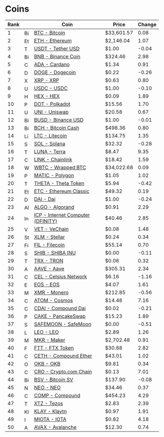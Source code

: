# Coins

| Rank |     | Coin | Price | Change |
| ---- | --- | ---- | ----- | ------ |
| 1 | <img src="https://cdn.coinranking.com/bOabBYkcX/bitcoin_btc.svg" alt="Bitcoin" width="16px" height="16px" /> |  [BTC - Bitcoin](https://coinranking.com/coin/Qwsogvtv82FCd+bitcoin-btc) | $33,601.57 | 0.08 |
| 2 | <img src="https://cdn.coinranking.com/rk4RKHOuW/eth.svg" alt="Ethereum" width="16px" height="16px" /> |  [ETH - Ethereum](https://coinranking.com/coin/razxDUgYGNAdQ+ethereum-eth) | $2,146.04 | 1.07 |
| 3 | <img src="https://cdn.coinranking.com/mgHqwlCLj/usdt.svg" alt="Tether USD" width="16px" height="16px" /> |  [USDT - Tether USD](https://coinranking.com/coin/HIVsRcGKkPFtW+tetherusd-usdt) | $1.00 | -0.04 |
| 4 | <img src="https://cdn.coinranking.com/B1N19L_dZ/bnb.svg" alt="Binance Coin" width="16px" height="16px" /> |  [BNB - Binance Coin](https://coinranking.com/coin/WcwrkfNI4FUAe+binancecoin-bnb) | $324.46 | 2.98 |
| 5 | <img src="https://cdn.coinranking.com/ryY28nXhW/ada.svg" alt="Cardano" width="16px" height="16px" /> |  [ADA - Cardano](https://coinranking.com/coin/qzawljRxB5bYu+cardano-ada) | $1.34 | 0.91 |
| 6 | <img src="https://cdn.coinranking.com/H1arXIuOZ/doge.svg" alt="Dogecoin" width="16px" height="16px" /> |  [DOGE - Dogecoin](https://coinranking.com/coin/a91GCGd_u96cF+dogecoin-doge) | $0.22 | -0.26 |
| 7 | <img src="https://cdn.coinranking.com/B1oPuTyfX/xrp.svg" alt="XRP" width="16px" height="16px" /> |  [XRP - XRP](https://coinranking.com/coin/-l8Mn2pVlRs-p+xrp-xrp) | $0.63 | 0.80 |
| 8 | <img src="https://cdn.coinranking.com/jkDf8sQbY/usdc.svg" alt="USDC" width="16px" height="16px" /> |  [USDC - USDC](https://coinranking.com/coin/aKzUVe4Hh_CON+usdc-usdc) | $1.00 | -0.10 |
| 9 | <img src="https://cdn.coinranking.com/iseN4Am58/hex-vector.svg" alt="HEX" width="16px" height="16px" /> |  [HEX - HEX](https://coinranking.com/coin/9K7m6ufraZ6gh+hex-hex) | $0.09 | 1.89 |
| 10 | <img src="https://cdn.coinranking.com/RsljYqnbu/polkadot.svg" alt="Polkadot" width="16px" height="16px" /> |  [DOT - Polkadot](https://coinranking.com/coin/25W7FG7om+polkadot-dot) | $15.56 | 1.70 |
| 11 | <img src="https://cdn.coinranking.com/1heSvUgtl/uniswap-v2.svg?size=48x48" alt="Uniswap" width="16px" height="16px" /> |  [UNI - Uniswap](https://coinranking.com/coin/_H5FVG9iW+uniswap-uni) | $20.58 | 0.67 |
| 12 | <img src="https://cdn.coinranking.com/6SJHRfClq/busd.svg" alt="Binance USD" width="16px" height="16px" /> |  [BUSD - Binance USD](https://coinranking.com/coin/vSo2fu9iE1s0Y+binanceusd-busd) | $1.00 | -0.01 |
| 13 | <img src="https://cdn.coinranking.com/By8ziihX7/bch.svg" alt="Bitcoin Cash" width="16px" height="16px" /> |  [BCH - Bitcoin Cash](https://coinranking.com/coin/ZlZpzOJo43mIo+bitcoincash-bch) | $498.36 | 0.80 |
| 14 | <img src="https://cdn.coinranking.com/BUvPxmc9o/ltcnew.svg" alt="Litecoin" width="16px" height="16px" /> |  [LTC - Litecoin](https://coinranking.com/coin/D7B1x_ks7WhV5+litecoin-ltc) | $134.75 | 1.35 |
| 15 | <img src="https://cdn.coinranking.com/yvUG4Qex5/solana.svg" alt="Solana" width="16px" height="16px" /> |  [SOL - Solana](https://coinranking.com/coin/zNZHO_Sjf+solana-sol) | $32.32 | -0.28 |
| 16 | <img src="https://cdn.coinranking.com/F-PJdF8Um/LUNA.svg" alt="Terra" width="16px" height="16px" /> |  [LUNA - Terra](https://coinranking.com/coin/AaQUAs2Mc+terra-luna) | $8.47 | 9.35 |
| 17 | <img src="https://cdn.coinranking.com/9NOP9tOem/chainlink.svg" alt="Chainlink" width="16px" height="16px" /> |  [LINK - Chainlink](https://coinranking.com/coin/VLqpJwogdhHNb+chainlink-link) | $18.42 | 1.59 |
| 18 | <img src="https://cdn.coinranking.com/o3-8cvCHu/wbtc[1].svg" alt="Wrapped BTC" width="16px" height="16px" /> |  [WBTC - Wrapped BTC](https://coinranking.com/coin/x4WXHge-vvFY+wrappedbtc-wbtc) | $34,022.68 | 0.09 |
| 19 | <img src="https://cdn.coinranking.com/HAf8rW3kx/polygon-matic-rebrand.png" alt="Polygon" width="16px" height="16px" /> |  [MATIC - Polygon](https://coinranking.com/coin/uW2tk-ILY0ii+polygon-matic) | $1.05 | 1.02 |
| 20 | <img src="https://cdn.coinranking.com/HJHg2k9Lf/theta.svg" alt="Theta Token" width="16px" height="16px" /> |  [THETA - Theta Token](https://coinranking.com/coin/B42IRxNtoYmwK+thetatoken-theta) | $5.94 | -0.42 |
| 21 | <img src="https://cdn.coinranking.com/rJfyor__W/etc.svg" alt="Ethereum Classic" width="16px" height="16px" /> |  [ETC - Ethereum Classic](https://coinranking.com/coin/hnfQfsYfeIGUQ+ethereumclassic-etc) | $49.32 | 0.19 |
| 22 | <img src="https://cdn.coinranking.com/mAZ_7LwOE/mutli-collateral-dai.svg" alt="Dai" width="16px" height="16px" /> |  [DAI - Dai](https://coinranking.com/coin/MoTuySvg7+dai-dai) | $1.00 | -0.24 |
| 23 | <img src="https://cdn.coinranking.com/lzbmCkUGB/algo.svg" alt="Algorand" width="16px" height="16px" /> |  [ALGO - Algorand](https://coinranking.com/coin/TpHE2IShQw-sJ+algorand-algo) | $0.91 | 2.29 |
| 24 | <img src="https://cdn.coinranking.com/1uJ_RVrmC/dfinity-icp.png" alt="Internet Computer (DFINITY)" width="16px" height="16px" /> |  [ICP - Internet Computer (DFINITY)](https://coinranking.com/coin/aMNLwaUbY+internetcomputerdfinity-icp) | $40.46 | 2.85 |
| 25 | <img src="https://cdn.coinranking.com/B1_TDu9Dm/VEN.svg" alt="VeChain" width="16px" height="16px" /> |  [VET - VeChain](https://coinranking.com/coin/FEbS54wxo4oIl+vechain-vet) | $0.08 | 1.48 |
| 26 | <img src="https://cdn.coinranking.com/78CxK1xsp/Stellar_symbol_black_RGB.svg" alt="Stellar" width="16px" height="16px" /> |  [XLM - Stellar](https://coinranking.com/coin/f3iaFeCKEmkaZ+stellar-xlm) | $0.24 | 0.34 |
| 27 | <img src="https://cdn.coinranking.com/vUmvv-IQA/FIL3-filecoin.svg?size=48x48" alt="Filecoin" width="16px" height="16px" /> |  [FIL - Filecoin](https://coinranking.com/coin/ymQub4fuB+filecoin-fil) | $55.14 | 0.70 |
| 28 | <img src="https://cdn.coinranking.com/D69LfI-tm/shib.png" alt="SHIBA INU" width="16px" height="16px" /> |  [SHIB - SHIBA INU](https://coinranking.com/coin/xz24e0BjL+shibainu-shib) | $0.00 | -0.11 |
| 29 | <img src="https://cdn.coinranking.com/behejNqQs/trx.svg" alt="TRON" width="16px" height="16px" /> |  [TRX - TRON](https://coinranking.com/coin/qUhEFk1I61atv+tron-trx) | $0.06 | 0.32 |
| 30 | <img src="https://cdn.coinranking.com/4bpYKqV4X/AAVE.png" alt="Aave" width="16px" height="16px" /> |  [AAVE - Aave](https://coinranking.com/coin/ixgUfzmLR+aave-aave) | $305.31 | 2.34 |
| 31 | <img src="https://cdn.coinranking.com/XPU7TeCYD/New-CEL.png" alt="Celsius Network" width="16px" height="16px" /> |  [CEL - Celsius Network](https://coinranking.com/coin/rk5XwL6mIjUDp+celsiusnetwork-cel) | $6.16 | -1.16 |
| 32 | <img src="https://cdn.coinranking.com/PqOYrWSje/eos2.svg" alt="EOS" width="16px" height="16px" /> |  [EOS - EOS](https://coinranking.com/coin/iAzbfXiBBKkR6+eos-eos) | $4.07 | 1.61 |
| 33 | <img src="https://cdn.coinranking.com/Syz-oSd_Z/xmr.svg" alt="Monero" width="16px" height="16px" /> |  [XMR - Monero](https://coinranking.com/coin/3mVx2FX_iJFp5+monero-xmr) | $212.85 | -0.56 |
| 34 | <img src="https://cdn.coinranking.com/HJzHboruM/atom.svg" alt="Cosmos" width="16px" height="16px" /> |  [ATOM - Cosmos](https://coinranking.com/coin/Knsels4_Ol-Ny+cosmos-atom) | $14.48 | 7.16 |
| 35 | <img src="https://cdn.coinranking.com/aZPPc1MqR/cDAI.svg" alt="Compound Dai" width="16px" height="16px" /> |  [CDAI - Compound Dai](https://coinranking.com/coin/lT__vMO7l+compounddai-cdai) | $0.02 | -0.21 |
| 36 | <img src="https://cdn.coinranking.com/aRtgdw7bQ/pancakeswap-cake-logo.png" alt="PancakeSwap" width="16px" height="16px" /> |  [CAKE - PancakeSwap](https://coinranking.com/coin/ncYFcP709+pancakeswap-cake) | $15.23 | 1.89 |
| 37 | <img src="https://cdn.coinranking.com/xi6oA8jA4/safemoon.png" alt="SafeMoon" width="16px" height="16px" /> |  [SAFEMOON - SafeMoon](https://coinranking.com/coin/7gHjBh7YK+safemoon-safemoon) | $0.00 | -0.51 |
| 38 | <img src="https://cdn.coinranking.com/12EKqY08r/leo.svg" alt="LEO" width="16px" height="16px" /> |  [LEO - LEO](https://coinranking.com/coin/mqtUpyBxu8O8+leo-leo) | $2.89 | 1.26 |
| 39 | <img src="https://cdn.coinranking.com/sjHfS7jCS/mkrdao.svg" alt="Maker" width="16px" height="16px" /> |  [MKR - Maker](https://coinranking.com/coin/qFakph2rpuMOL+maker-mkr) | $2,702.48 | 0.91 |
| 40 | <img src="https://cdn.coinranking.com/WyBm4_EzM/ftx-exchange.svg" alt="FTX Token" width="16px" height="16px" /> |  [FTT - FTX Token](https://coinranking.com/coin/NfeOYfNcl+ftxtoken-ftt) | $30.88 | 2.82 |
| 41 | <img src="https://cdn.coinranking.com/ZTQUl5jrQ/CETH2.svg" alt="Compound Ether" width="16px" height="16px" /> |  [CETH - Compound Ether](https://coinranking.com/coin/p_GHkOeDNKw0+compoundether-ceth) | $43.01 | 1.02 |
| 42 | <img src="https://cdn.coinranking.com/BJcjC5rCQ/Okex.svg" alt="OKB" width="16px" height="16px" /> |  [OKB - OKB](https://coinranking.com/coin/PDKcptVnzJTmN+okb-okb) | $9.81 | 0.34 |
| 43 | <img src="https://cdn.coinranking.com/2o91jm73M/cro.svg" alt="Crypto.com Chain" width="16px" height="16px" /> |  [CRO - Crypto.com Chain](https://coinranking.com/coin/65PHZTpmE55b+cryptocomchain-cro) | $0.13 | 7.01 |
| 44 | <img src="https://cdn.coinranking.com/388ehh6kq/bitcoin-sv-1.svg" alt="Bitcoin SV" width="16px" height="16px" /> |  [BSV - Bitcoin SV](https://coinranking.com/coin/VcMY11NONHSA0+bitcoinsv-bsv) | $137.90 | -0.08 |
| 45 | <img src="https://cdn.coinranking.com/MgUNVQCeN/neo.svg" alt="NEO" width="16px" height="16px" /> |  [NEO - NEO](https://coinranking.com/coin/cVaOmQWainv7g+neo-neo) | $34.46 | 0.37 |
| 46 | <img src="https://cdn.coinranking.com/2es4I0GGs/compound-icon.svg" alt="Compound" width="16px" height="16px" /> |  [COMP - Compound](https://coinranking.com/coin/7Dg6y_Ywg+compound-comp) | $454.23 | 4.29 |
| 47 | <img src="https://cdn.coinranking.com/HkLUdilQ7/xtz.svg" alt="Tezos" width="16px" height="16px" /> |  [XTZ - Tezos](https://coinranking.com/coin/fsIbGOEJWbzxG+tezos-xtz) | $2.83 | 2.39 |
| 48 | <img src="https://cdn.coinranking.com/cY-BSmXaS/klay.svg" alt="Klaytn" width="16px" height="16px" /> |  [KLAY - Klaytn](https://coinranking.com/coin/M9bj_WrX+klaytn-klay) | $0.97 | 1.91 |
| 49 | <img src="https://cdn.coinranking.com/H1IQ9Bdd-/miota.svg" alt="IOTA" width="16px" height="16px" /> |  [MIOTA - IOTA](https://coinranking.com/coin/LtWwuVANwRzV_+iota-miota) | $0.82 | 4.18 |
| 50 | <img src="https://cdn.coinranking.com/S0C6Cw2-w/avax-avalanche.png" alt="Avalanche" width="16px" height="16px" /> |  [AVAX - Avalanche](https://coinranking.com/coin/dvUj0CzDZ+avalanche-avax) | $12.30 | 0.74 |
